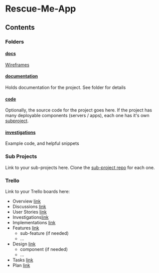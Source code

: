 # Rescue-Me-App
## Contents

###  Folders

#### [docs](https://rescue-me-project.github.io/Rescue-Me-App/)

[Wireframes](https://rescue-me-project.github.io/Rescue-Me-App/Wireframe)


#### [documentation](./documentation/readme.md)

Holds documentation for the project. See folder for details

#### [code](./code/readme.md)

Optionally, the source code for the project goes here. If the project has many deployable components (servers / apps), each one has it's own [subproject](https://github.com/CMDT/LiveProjectsSubProject).

#### [investigations](./investigations/readme.md)

Example code, and helpful snippets

### Sub Projects

Link to your sub-projects here. Clone the [sub-project repo](https://github.com/CMDT/LiveProjectsSubProject) for each one.

### Trello

Link to your Trello boards here:

* Overview [link](https://trello.com/b/X3eTW7yg/overview)
* Discussions [link](https://trello.com/b/zgVCKDBl/discussions)
* User Stories [link](https://trello.com/b/VdSrJZZV/user-stories)
* Investigations[link](https://trello.com/b/XvwkvizG/investigations)
* Implementations [link](https://trello.com/b/XlEPXa1S/implementations)
* Features [link](https://trello.com/b/jCMJWWHW/features)
  * sub-feature (if needed)
  * ...
* Design [link](https://trello.com/b/rUajxEa1/design)
  * component (if needed)
  * ...
* Tasks [link](https://trello.com/b/F2iQvXhL/tasks)
* Plan [link](https://trello.com/b/Cf7nmJJl/plan)
